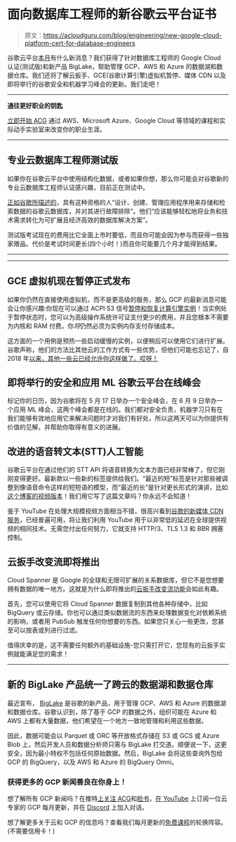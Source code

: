 # 面向数据库工程师的新谷歌云平台证书

> 原文：<https://acloudguru.com/blog/engineering/new-google-cloud-platform-cert-for-database-engineers>

谷歌云平台[本月](https://acloud.guru/series/gcp-this-month/view/404)有什么新消息？我们获得了针对数据库工程师的 Google Cloud 认证(测试版)和新产品 BigLake，帮助管理 GCP、AWS 和 Azure 的数据湖和数据仓库。我们还将了解云扳手、GCE(谷歌计算引擎)虚拟机暂停、媒体 CDN 以及即将举行的谷歌安全和机器学习峰会的更新。我们走吧！

* * *

**通往更好职业的钥匙**

[立即开始 ACG](https://acloudguru.com/pricing) 通过 AWS、Microsoft Azure、Google Cloud 等领域的课程和实际动手实验室来改变你的职业生涯。

* * *

## 专业云数据库工程师测试版

如果你在谷歌云平台中使用结构化数据，或者如果你想，那么你可能会对谷歌新的专业云数据库工程师认证感兴趣，目前正在测试中。

[正如谷歌所描述的](https://cloud.google.com/certification/cloud-database-engineer)，具有这种资格的人“设计、创建、管理应用程序用来存储和检索数据的谷歌云数据库，并对其进行故障排除”。他们“应该能够轻松地将业务和技术需求转化为可扩展且经济高效的数据库解决方案”。

测试版考试现在的费用比它全面上市时要低，而且你可能会因为参与而获得一些独家赠品。代价是考试时间更长(四个小时！)而且你可能要几个月才能得到结果。

* * *

* * *

## GCE 虚拟机现在暂停正式发布

如果你仍然在直接使用虚拟机，而不是更高级的服务，那么 GCP 的最新消息可能会让你感兴趣:你现在可以通过 ACPI·S3 信号[暂停和恢复计算引擎实例](https://cloud.google.com/blog/products/compute/save-by-suspending-vms-on-google-compute-engine)！当实例处于暂停状态时，您可以为高级操作系统许可证支付更少的费用，并且您根本不需要为内核和 RAM 付费。你*将*仍然必须为实例内存支付存储成本。

这方面的一个用例是预热一些启动缓慢的实例，以便稍后可以使用它们进行扩展。谷歌声称，他们的方法比其他云的工作方式有一些优势，但他们可能也忘记了，自 2018 年[以来，其他一些云已经允许你这样做了。哎呀！](https://aws.amazon.com/blogs/aws/new-hibernate-your-ec2-instances/)

## 即将举行的安全和应用 ML 谷歌云平台在线峰会

标记你的日历，因为谷歌将在 5 月 17 日举办一个安全峰会，在 6 月 9 日举办一个应用 ML 峰会，这两个峰会都是在线的。我们都对安全负责，机器学习只有在我们能够有效地应用它来解决问题时才对我们有好处，所以这两天可以为你提供有价值的见解，并帮助你取得有意义的进展。

## 改进的语音转文本(STT)人工智能

谷歌云平台在通过他们的 STT API 将语音转换为文本方面已经非常棒了，但它刚刚变得更好。最新款以一些新的标签提供给我们。“最近的短”标签是针对那些被调整到像语音命令这样的短短语的模型，而“最近的长”是针对更长形式的演讲，比如[这个博客的视频版本](https://learn.acloud.guru/series/gcp-this-month/view/404)！我们用它写了这篇文章吗？你永远不会知道！

鉴于 YouTube 在处理大规模视频方面相当不错，很高兴看到[谷歌的新媒体 CDN 服务](https://cloud.google.com/blog/products/networking/introducing-media-cdn)，已经普遍可用，将让我们利用 YouTube 用于以非常低的延迟在全球提供视频的相同技术。无需您付出任何努力，它就支持 HTTP/3、TLS 1.3 和 BBR 拥塞控制。

## 云扳手改变流即将推出

Cloud Spanner 是 Google 的全球和无限可扩展的关系数据库，但它不是您想要拥有数据的唯一地方。这就是为什么即将推出的[云扳手改变流功能](https://cloud.google.com/blog/products/databases/track-and-integrate-change-data-with-spanner-change-streams)会如此有趣。

首先，您可以使用它将 Cloud Spanner 数据复制到其他各种存储中，比如 BigQuery 或云存储。你也可以通过类似数据流的东西来处理数据变化对依赖系统的影响，或者用 PubSub 触发任何你想要的东西。如果您只关心一些更改，您甚至可以按表或列进行过滤。

值得庆幸的是，这不需要任何额外的基础设施-您只需打开它，您现有的云扳手实例就能满足您的需求！

* * *

## 新的 BigLake 产品统一了跨云的数据湖和数据仓库

最近宣布， [BigLake](https://cloud.google.com/blog/products/data-analytics/unifying-data-lakes-and-data-warehouses-across-clouds-with-biglake) 是谷歌的新产品，用于管理 GCP、AWS 和 Azure 的数据湖和数据仓库。谷歌认识到，除了基于 GCP 的数据之外，组织可能在 Azure 和 AWS 上都有大量数据，他们希望在一个地方一致地管理和利用这些数据。

因此，数据可能会以 Parquet 或 ORC 等开放格式存储在 S3 或 GCS 或 Azure Blob 上，然后开发人员和数据分析师只需与 BigLake 打交道。顺便说一下，这更安全，因为最小特权不包括任何原始数据。然后，BigLake 会将这些查询外包给 GCP 的 BigQuery，以及 AWS 和 Azure 的 BigQuery Omni。

### 获得更多的 GCP 新闻善良在你身上！

想了解所有 GCP 新闻吗？在推特[上关注 ACG](https://twitter.com/acloudguru)和[脸书](https://www.facebook.com/acloudguru)，[在 YouTube](https://www.youtube.com/c/AcloudGuru/?sub_confirmation=1) 上订阅一位云专家的 GCP 每月更新，并在 [Discord](http://discord.gg/acloudguru) 上加入对话。

想了解更多关于云和 GCP 的信息吗？查看我们每月更新的[免费课程](https://acloudguru.com/blog/news/whats-free-at-acg)的轮换阵容。(不需要信用卡！)